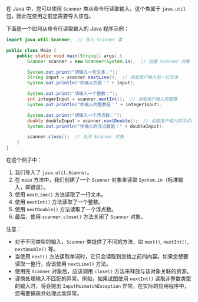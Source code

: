 在 Java 中，您可以使用 `Scanner` 类从命令行读取输入。这个类属于 `java.util` 包，因此在使用之前您需要导入该包。

下面是一个如何从命令行读取输入的 Java 程序示例：

```java
import java.util.Scanner;  // 导入 Scanner 类

public class Main {
    public static void main(String[] args) {
        Scanner scanner = new Scanner(System.in);  // 创建 Scanner 对象

        System.out.print("请输入一些文本：");
        String input = scanner.nextLine();  // 读取用户输入的一行文本
        System.out.println("你输入的是：" + input);

        System.out.print("请输入一个整数：");
        int integerInput = scanner.nextInt();  // 读取用户输入的整数
        System.out.println("你输入的整数是：" + integerInput);

        System.out.print("请输入一个浮点数：");
        double doubleInput = scanner.nextDouble();  // 读取用户输入的浮点数
        System.out.println("你输入的浮点数是：" + doubleInput);

        scanner.close();  // 关闭 Scanner 对象
    }
}
```

在这个例子中：

1. 我们导入了 `java.util.Scanner`。
2. 在 `main` 方法中，我们创建了一个 `Scanner` 对象来读取 `System.in`（标准输入，即键盘）。
3. 使用 `nextLine()` 方法读取了一行文本。
4. 使用 `nextInt()` 方法读取了一个整数。
5. 使用 `nextDouble()` 方法读取了一个浮点数。
6. 最后，使用 `scanner.close()` 方法关闭了 `Scanner` 对象。

注意：
- 对于不同类型的输入，`Scanner` 类提供了不同的方法，如 `next()`, `nextInt()`, `nextDouble()` 等。
- 当使用 `next()` 方法读取单词时，它只会读取到空格之前的内容。如果您想要读取一整行，应该使用 `nextLine()` 方法。
- 使用完 `Scanner` 对象后，应该调用 `close()` 方法来释放与该对象关联的资源。
- 谨慎处理输入不匹配的异常。例如，如果试图使用 `nextInt()` 读取非整数类型的输入时，将会抛出 `InputMismatchException` 异常。在实际的应用程序中，您需要捕获并处理此类异常。
